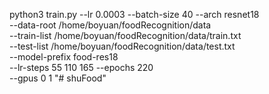 python3 train.py --lr 0.0003 --batch-size 40 --arch resnet18 \
 	--data-root /home/boyuan/foodRecognition/data \
 	--train-list /home/boyuan/foodRecognition/data/train.txt \
 	--test-list /home/boyuan/foodRecognition/data/test.txt \
 	--model-prefix food-res18 \
 	--lr-steps 55 110 165  --epochs 220 \
 	--gpus 0 1
"# shuFood" 
